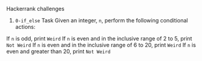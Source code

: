 Hackerrank challenges
1. `0-if_else`
Task
Given an integer, `n`, perform the following conditional actions:

If `n` is odd, print `Weird`
If `n` is even and in the inclusive range of 2 to 5, print `Not Weird`
If `n` is even and in the inclusive range of 6 to 20, print `Weird`
If `n` is even and greater than 20, print `Not Weird`